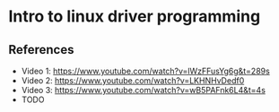 # Intro to linux driver programming




## References
+ Video 1: https://www.youtube.com/watch?v=lWzFFusYg6g&t=289s
+ Video 2: https://www.youtube.com/watch?v=LKHNHvDedf0
+ Video 3: https://www.youtube.com/watch?v=wB5PAFnk6L4&t=4s
+ TODO
